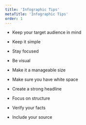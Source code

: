 ```yaml
---
title: 'Infographic Tips'
metaTitle: 'Infographic Tips'
order: 1
---
```


* Keep your target audience in mind

* Keep it simple

* Stay focused

* Be visual

* Make it a manageable size

* Make sure you have white space

* Create a strong headline

* Focus on structure

* Verify your facts

* Include your source
